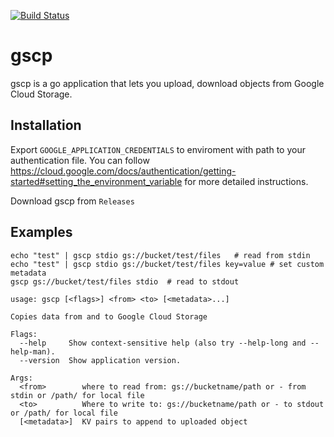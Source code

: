 [![Build Status](https://travis-ci.com/woocart/gsutil.svg?branch=master)](https://travis-ci.com/woocart/gsutil)

# gscp

gscp is a go application that lets you upload, download objects from Google Cloud Storage.

## Installation

Export `GOOGLE_APPLICATION_CREDENTIALS` to enviroment with path to your authentication file. You can follow https://cloud.google.com/docs/authentication/getting-started#setting_the_environment_variable for more detailed instructions.

Download gscp from `Releases`

## Examples

```shell
echo "test" | gscp stdio gs://bucket/test/files   # read from stdin
echo "test" | gscp stdio gs://bucket/test/files key=value # set custom metadata
gscp gs://bucket/test/files stdio  # read to stdout
```

```shell
usage: gscp [<flags>] <from> <to> [<metadata>...]

Copies data from and to Google Cloud Storage

Flags:
  --help     Show context-sensitive help (also try --help-long and --help-man).
  --version  Show application version.

Args:
  <from>        where to read from: gs://bucketname/path or - from stdin or /path/ for local file
  <to>          Where to write to: gs://bucketname/path or - to stdout or /path/ for local file
  [<metadata>]  KV pairs to append to uploaded object
```
